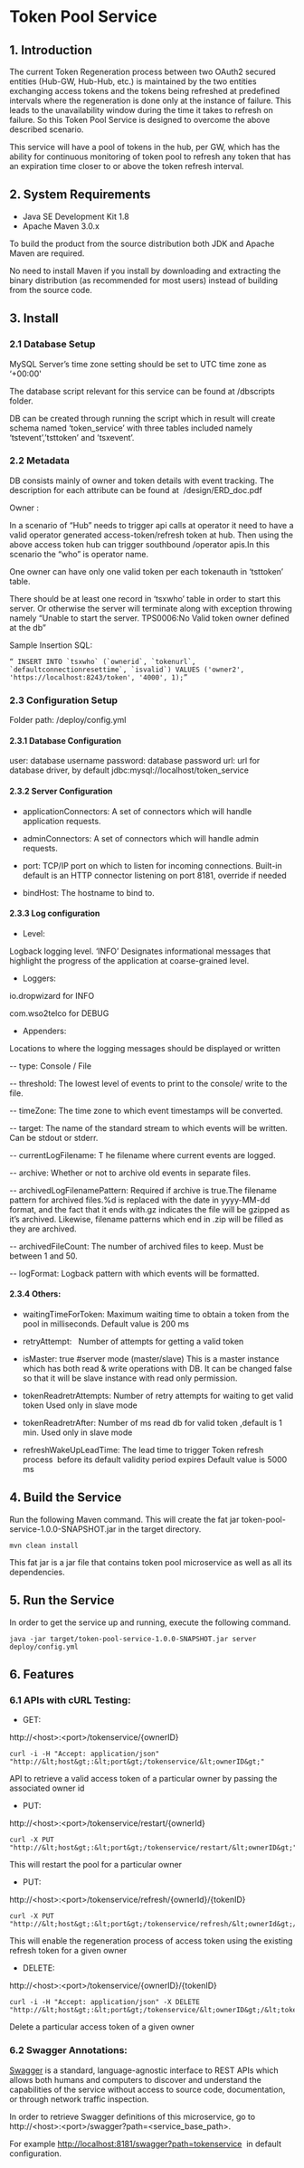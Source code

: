 # Token Pool Service

## 1. Introduction 
  

The current Token Regeneration process between two OAuth2 secured entities (Hub-GW, Hub-Hub, etc.) is maintained by the two entities exchanging access tokens and the tokens being refreshed at predefined intervals where the regeneration is done only at the instance of failure. This leads to the unavailability window during the time it takes to refresh on failure. So this Token Pool Service is designed to overcome the above described scenario.

This service will have a pool of tokens in the hub, per GW, which has the ability for continuous monitoring of token pool to refresh any token that has an expiration time closer to or above the token refresh interval.


## 2. System Requirements

- Java SE Development Kit 1.8 
- Apache Maven 3.0.x 

To build the product from the source distribution both JDK and Apache Maven are required. 

No need to install Maven if you install by downloading and extracting the binary distribution (as recommended for most users) instead of building from the source code.
 

## 3. Install 
  

### 2.1 Database Setup
 

MySQL Server’s time zone setting should be set to UTC time zone as ‘+00:00'

The database script relevant for this service can be found at /dbscripts folder.

DB can be created through running the script which in result will create schema named ‘token_service’ with three tables included namely ‘tstevent’,’tsttoken’ and ’tsxevent’.



### 2.2 Metadata  

DB consists mainly of owner and token details with event tracking. The description for each attribute can be found at  /design/ERD_doc.pdf

Owner :

In a scenario of “Hub” needs to trigger api calls at operator it need to have a valid operator generated access-token/refresh token at hub. Then using the above access token hub can trigger southbound /operator apis.In this scenario the “who” is operator name.

One owner can have only one valid token per each tokenauth in ‘tsttoken’ table.

There should be at least one record in ‘tsxwho’ table in order to start this server. Or otherwise the server will terminate along with exception throwing namely “Unable to start the server. TPS0006:No Valid token owner defined at the db”

Sample Insertion SQL:

```
“ INSERT INTO `tsxwho` (`ownerid`, `tokenurl`, `defaultconnectionresettime`, `isvalid`) VALUES ('owner2', 'https://localhost:8243/token', '4000', 1);”
``` 

### 2.3 Configuration Setup

Folder path:	/deploy/config.yml
 

#### 2.3.1 Database Configuration 

user: database username
password: database password
url: url for database driver, by default jdbc:mysql://localhost/token_service
 

#### 2.3.2 Server Configuration


- applicationConnectors: 
A set of connectors which will handle application requests. 

- adminConnectors: 
A set of connectors which will handle admin requests. 

- port: 
TCP/IP port on which to listen for incoming connections.
Built-in default is an HTTP connector listening on port 8181, override if needed

- bindHost: 
The hostname to bind to.
 

#### 2.3.3 Log configuration  
  

- Level:

Logback logging level. ‘INFO’ Designates informational messages that highlight the progress of the application at coarse-grained level. 

- Loggers:

io.dropwizard for INFO

com.wso2telco for DEBUG

- Appenders:

Locations to where the logging messages should be displayed or written

-- type:
	Console / File

-- threshold: 
	The lowest level of events to print to the console/ write to the file.

-- timeZone: 
The time zone to which event timestamps will be converted.
 
-- target: 
	The name of the standard stream to which events will be written.
	Can be stdout or stderr. 

-- currentLogFilename: 
T	he filename where current events are logged.

-- archive: 
	Whether or not to archive old events in separate files.
  
-- archivedLogFilenamePattern: 
	Required if archive is true.The filename pattern for archived files.%d is replaced with the date in yyyy-MM-dd format, and the fact that it ends 	 with.gz indicates the file will be gzipped as it’s archived.
	Likewise, filename patterns which end in .zip will be filled as they are archived.

-- archivedFileCount: 
	The number of archived files to keep.
	Must be between 1 and 50. 

-- logFormat: 
	Logback pattern with which events will be formatted.  


#### 2.3.4 Others:
  
- waitingTimeForToken: 
Maximum waiting time to obtain a token from the pool in milliseconds.
Default value is 200 ms 

- retryAttempt:   
Number of attempts for getting a valid token 

- isMaster: true #server mode (master/slave) 
This is a master instance which has both read & write operations with DB.
It can be changed false so that it will be slave instance with read only permission.

- tokenReadretrAttempts: 
Number of retry attempts for waiting to get valid token
Used only in slave mode 

- tokenReadretrAfter: 
Number of ms read db for valid token ,default is 1 min.
Used only in slave mode 

- refreshWakeUpLeadTime: 
The lead time to trigger Token refresh process  before its default validity period expires
Default value is 5000 ms 

## 4. Build the Service

Run the following Maven command. This will create the fat jar token-pool-service-1.0.0-SNAPSHOT.jar in the target directory.

```
mvn clean install
```

This fat jar is a jar file that contains token pool microservice as well as all its dependencies.

## 5. Run the Service

In order to get the service up and running, execute the following command.

```
java -jar target/token-pool-service-1.0.0-SNAPSHOT.jar server deploy/config.yml
```

## 6. Features 

### 6.1 APIs with cURL Testing: 


- GET:

http://&lt;host&gt;:&lt;port&gt;/tokenservice/{ownerID}  

```
curl -i -H "Accept: application/json" "http://&lt;host&gt;:&lt;port&gt;/tokenservice/&lt;ownerID&gt;"
```

API to retrieve a valid access token of a particular owner by passing the associated owner id
  

- PUT:	

http://&lt;host&gt;:&lt;port&gt;/tokenservice/restart/{ownerId} 

```
curl -X PUT "http://&lt;host&gt;:&lt;port&gt;/tokenservice/restart/&lt;ownerID&gt;"
```

This will restart the pool for a particular owner
  

- PUT:	

http://&lt;host&gt;:&lt;port&gt;/tokenservice/refresh/{ownerId}/{tokenID} 

```
curl -X PUT "http://&lt;host&gt;:&lt;port&gt;/tokenservice/refresh/&lt;ownerId&gt;/&lt;tokenID&gt;"
```

This will enable the regeneration process of access token using the existing refresh token for a given owner
  

- DELETE: 

http://&lt;host&gt;:&lt;port&gt;/tokenservice/{ownerID}/{tokenID} 

```
curl -i -H "Accept: application/json" -X DELETE "http://&lt;host&gt;:&lt;port&gt;/tokenservice/&lt;ownerID&gt;/&lt;tokenID&gt;"
```

Delete a particular access token of a given owner 
  
  

### 6.2 Swagger Annotations:  

[Swagger](http://swagger.io/getting-started/) is a standard, language-agnostic interface to REST APIs which allows both humans and computers to discover and understand the capabilities of the service without access to source code, documentation, or through network traffic inspection.

  
In order to retrieve Swagger definitions of this microservice, go to http://&lt;host&gt;:&lt;port&gt;/swagger?path=&lt;service_base_path&gt;.

For example [http://localhost:8181/swagger?path=tokenservice](http://localhost:8181/swagger?path=tokenservice)  in default configuration.
